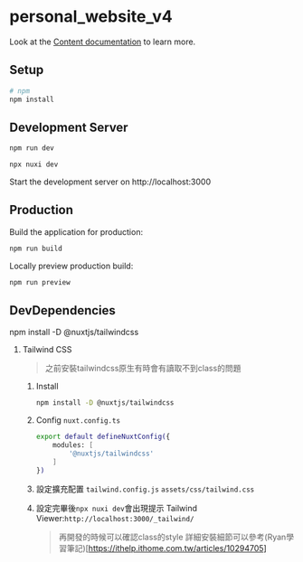 # personal_website_v4

Look at the [Content documentation](https://content-v2.nuxtjs.org/) to learn more.

## Setup
```bash
# npm
npm install
```

## Development Server
```bash
npm run dev
```
```bash
npx nuxi dev
```
Start the development server on http://localhost:3000

## Production
Build the application for production:

```bash
npm run build
```

Locally preview production build:

```bash
npm run preview
```

## DevDependencies
npm install -D @nuxtjs/tailwindcss

1. Tailwind CSS
    > 之前安裝tailwindcss原生有時會有讀取不到class的問題
    1. Install
        ```bash
        npm install -D @nuxtjs/tailwindcss
        ```
    2. Config ```nuxt.config.ts```
        ```bash
        export default defineNuxtConfig({
            modules: [
                '@nuxtjs/tailwindcss'
            ]
        })
        ```
    3. 設定擴充配置
        ```tailwind.config.js```
        ```assets/css/tailwind.css```
    
    4. 設定完畢後```npx nuxi dev```會出現提示
        Tailwind Viewer:```http://localhost:3000/_tailwind/```
        > 再開發的時候可以確認class的style
            詳細安裝細節可以參考(Ryan學習筆記)[https://ithelp.ithome.com.tw/articles/10294705]